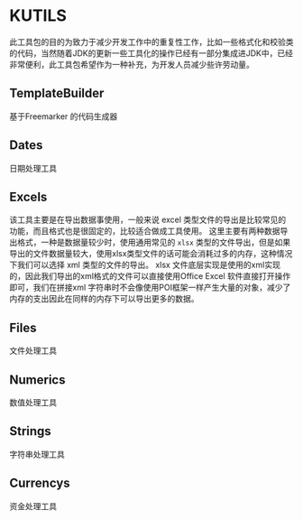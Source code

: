 
# KUTILS 
 此工具包的目的为致力于减少开发工作中的重复性工作，比如一些格式化和校验类的代码，当然随着JDK的更新一些工具化的操作已经有一部分集成进JDK中，已经非常便利，此工具包希望作为一种补充，为开发人员减少些许劳动量。

## TemplateBuilder
基于Freemarker 的代码生成器
## Dates
 日期处理工具
## Excels
 该工具主要是在导出数据事使用，一般来说 excel 类型文件的导出是比较常见的功能，而且格式也是很固定的，比较适合做成工具使用。
这里主要有两种数据导出格式，一种是数据量较少时，使用通用常见的 `xlsx` 类型的文件导出，但是如果导出的文件数据量较大，使用xlsx类型文件的话可能会消耗过多的内存，这种情况下我们可以选择 xml 类型的文件的导出。
xlsx 文件底层实现是使用的xml实现的，因此我们导出的xml格式的文件可以直接使用Office Excel 软件直接打开操作即可，我们在拼接xml 字符串时不会像使用POI框架一样产生大量的对象，减少了内存的支出因此在同样的内存下可以导出更多的数据。
## Files
 文件处理工具
## Numerics
数值处理工具
## Strings
字符串处理工具
## Currencys
资金处理工具